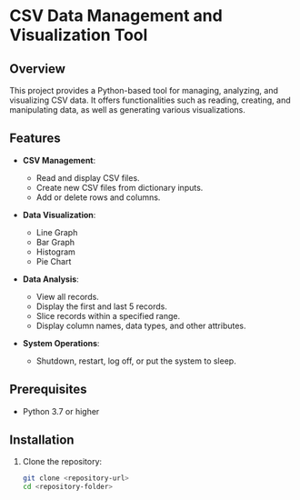 # CSV Data Management and Visualization Tool

## Overview
This project provides a Python-based tool for managing, analyzing, and visualizing CSV data. It offers functionalities such as reading, creating, and manipulating data, as well as generating various visualizations.

## Features
- **CSV Management**:
  - Read and display CSV files.
  - Create new CSV files from dictionary inputs.
  - Add or delete rows and columns.

- **Data Visualization**:
  - Line Graph
  - Bar Graph
  - Histogram
  - Pie Chart

- **Data Analysis**:
  - View all records.
  - Display the first and last 5 records.
  - Slice records within a specified range.
  - Display column names, data types, and other attributes.

- **System Operations**:
  - Shutdown, restart, log off, or put the system to sleep.

## Prerequisites
- Python 3.7 or higher

## Installation
1. Clone the repository:
   ```bash
   git clone <repository-url>
   cd <repository-folder>
